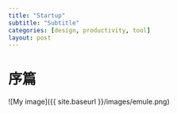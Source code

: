 ```yaml
---
title: "Startup"
subtitle: "Subtitle"
categories: [design, productivity, tool]
layout: post
---
```

# 序篇

![My image]({{ site.baseurl }}/images/emule.png)




<!--
这里是注释区

```
print "hello"
```
***Stronger***

{% highlight python %}
print "hello, Lucky!"
{% endhighlight %}

![My image]({{ site.baseurl }}/images/emule.png)

My Github is [here][mygithub].
[mygithub]: https://github.com/lucky521

-->